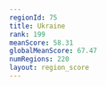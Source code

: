 ```yaml
---
regionId: 75
title: Ukraine
rank: 199
meanScore: 58.31
globalMeanScore: 67.47
numRegions: 220
layout: region_score
---
```

